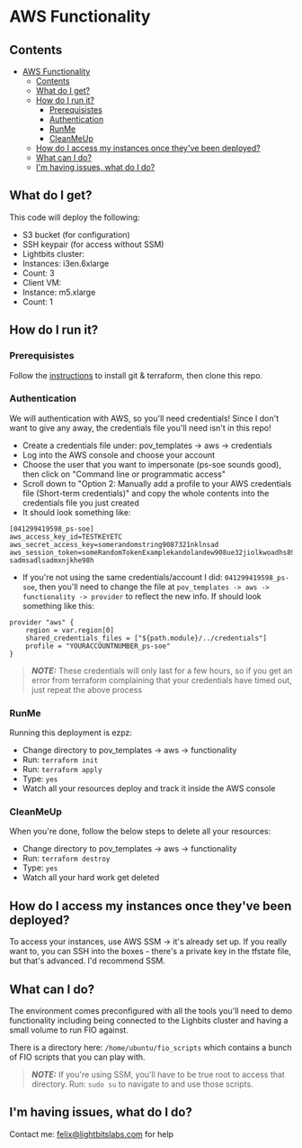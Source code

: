 # AWS Functionality

## Contents
- [AWS Functionality](#aws-functionality)
  - [Contents](#contents)
  - [What do I get?](#what-do-i-get)
  - [How do I run it?](#how-do-i-run-it)
    - [Prerequisistes](#prerequisistes)
    - [Authentication](#authentication)
    - [RunMe](#runme)
    - [CleanMeUp](#cleanmeup)
  - [How do I access my instances once they've been deployed?](#how-do-i-access-my-instances-once-theyve-been-deployed)
  - [What can I do?](#what-can-i-do)
  - [I'm having issues, what do I do?](#im-having-issues-what-do-i-do)


## What do I get?
This code will deploy the following:
- S3 bucket (for configuration)
- SSH keypair (for access without SSM)
- Lightbits cluster:
 - Instances: i3en.6xlarge
 - Count: 3
- Client VM:
 - Instance: m5.xlarge
 - Count: 1

## How do I run it?

### Prerequisistes
Follow the [instructions](../../README.md) to install git & terraform, then clone this repo.

### Authentication
We will authentication with AWS, so you'll need credentials! Since I don't want to give any away, the credentials file you'll need isn't in this repo!
- Create a credentials file under:
    pov_templates -> aws -> credentials
- Log into the AWS console and choose your account
- Choose the user that you want to impersonate (ps-soe sounds good), then click on "Command line or programmatic access"
- Scroll down to "Option 2: Manually add a profile to your AWS credentials file (Short-term credentials)" and copy the whole contents into the credentials file you just created
- It should look something like:
```
[041299419598_ps-soe]
aws_access_key_id=TESTKEYETC
aws_secret_access_key=somerandomstring9087321nklnsad
aws_session_token=someRandomTokenExamplekandolandew908ue32jiolkwoadhs89aydsaiokdnxmknc?sadmsadlsadmxnjkhe98h
```
- If you're not using the same credentials/account I did: `041299419598_ps-soe`, then you'll need to change the file at `pov_templates -> aws -> functionality -> provider` to reflect the new info. If should look something like this:
```
provider "aws" {
    region = var.region[0]
    shared_credentials_files = ["${path.module}/../credentials"]
    profile = "YOURACCOUNTNUMBER_ps-soe"
}
```

> **_NOTE:_**  These credentials will only last for a few hours, so if you get an error from terraform complaining that your credentials have timed out, just repeat the above process

### RunMe
Running this deployment is ezpz:
- Change directory to pov_templates -> aws -> functionality
- Run: `terraform init`
- Run: `terraform apply`
- Type: `yes`
- Watch all your resources deploy and track it inside the AWS console

### CleanMeUp
When you're done, follow the below steps to delete all your resources:
- Change directory to pov_templates -> aws -> functionality
- Run: `terraform destroy`
- Type: `yes`
- Watch all your hard work get deleted

## How do I access my instances once they've been deployed?
To access your instances, use AWS SSM -> it's already set up. If you really want to, you can SSH into the boxes - there's a private key in the tfstate file, but that's advanced. I'd recommend SSM.

## What can I do?
The environment comes preconfigured with all the tools you'll need to demo functionality including being connected to the Lighbits cluster and having a small volume to run FIO against.

There is a directory here: `/home/ubuntu/fio_scripts` which contains a bunch of FIO scripts that you can play with.

> **_NOTE:_**  If you're using SSM, you'll have to be true root to access that directory. Run: `sudo su` to navigate to and use those scripts.

## I'm having issues, what do I do?
Contact me: felix@lightbitslabs.com for help